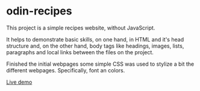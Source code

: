 # odin-recipes

This project is a simple recipes website, without JavaScript.

It helps to demonstrate basic skills, on one hand, in HTML and it's head structure and, on the other hand, body tags like headings, images, lists, paragraphs and local links between the files on the project.

Finished the initial webpages some simple CSS was used to stylize a bit the different webpages. Specifically, font an colors.

[Live demo](https://dimluar.github.io/odin-recipes/)
